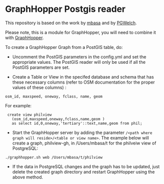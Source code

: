 # GraphHopper Postgis reader

This repository is based on the work by [mbasa](https://github.com/mbasa/graphhopper/tree/postgis) and by [PGWelch](https://github.com/graphhopper/graphhopper/pull/874).

Please note, this is a module for GraphHopper, you will need to combine it with [GraphHopper](https://github.com/graphhopper/graphhopper).

To create a GraphHopper Graph from a PostGIS table, do:

* Uncomment the PostGIS parameters in the config.yml and set the appropriate values. The PostGIS reader will only be used if all the PostGIS parameters are set.


* Create a Table or View in the specifed database and schema that has these necessary columns (refer to OSM documentation for the proper values of these columns) : 

``` 
osm_id, maxspeed, oneway, fclass, name, geom 
```

For example:

``` 
 create view philview 
   (osm_id,maxspeed,oneway,fclass,name,geom ) 
   as select id,0,oneway,'tertiary'::text,name,geom from phil;
```

* Start the GraphHopper server by adding the parameter ``/<path where graph will reside>/<table or view name>``. The example below will create a graph, philview-gh, in /Users/mbasa/t for the philveiw view of PostgreSQL:

``` 
./graphhopper.sh web /Users/mbasa/t/philview
```

* If the data in PostgreSQL changes and the graph has to be updated, just delete the created graph directory and restart GraphHopper using the above method.